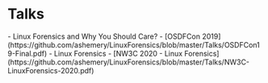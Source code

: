 <h1> Talks </h1>
- Linux Forensics and Why You Should Care? - [OSDFCon 2019](https://github.com/ashemery/LinuxForensics/blob/master/Talks/OSDFCon19-Final.pdf)
- Linux Forensics - [NW3C 2020 - Linux Forensics](https://github.com/ashemery/LinuxForensics/blob/master/Talks/NW3C-LinuxForensics-2020.pdf)
